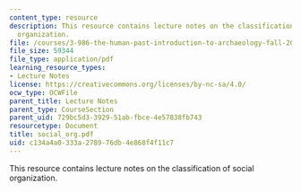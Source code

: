 ```yaml
---
content_type: resource
description: This resource contains lecture notes on the classification of social
  organization.
file: /courses/3-986-the-human-past-introduction-to-archaeology-fall-2006/c134a4a0333a278976db4e868f4f11c7_social_org.pdf
file_size: 59344
file_type: application/pdf
learning_resource_types:
- Lecture Notes
license: https://creativecommons.org/licenses/by-nc-sa/4.0/
ocw_type: OCWFile
parent_title: Lecture Notes
parent_type: CourseSection
parent_uid: 729bc5d3-3929-51ab-fbce-4e57838fb743
resourcetype: Document
title: social_org.pdf
uid: c134a4a0-333a-2789-76db-4e868f4f11c7
---
```

This resource contains lecture notes on the classification of social organization.